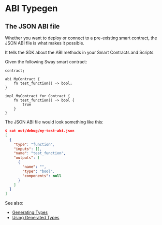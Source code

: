 <script setup>
  import { data } from '../../../versions.data'
  const { forc } = data
  const abiUrl = `
    https://docs.fuel.network/docs/sway/sway-program-types/smart_contracts/#the-abi-declaration
  `
  const contractsUrl = `
    https://docs.fuel.network/docs/sway/sway-program-types/smart_contracts/
  `
  const scriptsUrl = `
    https://docs.fuel.network/docs/sway/sway-program-types/scripts/
  `
</script>

# ABI Typegen

## The JSON ABI file

Whether you want to deploy or connect to a pre-existing smart contract, the <a :href="abiUrl" target="_blank" rel="noreferrer">JSON ABI</a> file is what makes it possible.

It tells the SDK about the <a :href="abiUrl" target="_blank" rel="noreferrer">ABI methods</a> in your <a :href="contractsUrl" target="_blank" rel="noreferrer">Smart Contracts</a> and <a :href="scriptsUrl" target="_blank" rel="noreferrer">Scripts</a>

Given the following Sway smart contract:

<!-- TODO: stop using hard-coded snippets -->

```rust:line-numbers
contract;

abi MyContract {
    fn test_function() -> bool;
}

impl MyContract for Contract {
    fn test_function() -> bool {
        true
    }
}
```

The JSON ABI file would look something like this:

```json
$ cat out/debug/my-test-abi.json
[
  {
    "type": "function",
    "inputs": [],
    "name": "test_function",
    "outputs": [
      {
        "name": "",
        "type": "bool",
        "components": null
      }
    ]
  }
]
```

See also:

- [Generating Types](./generating-types.md)
- [Using Generated Types](./using-generated-types.md)
